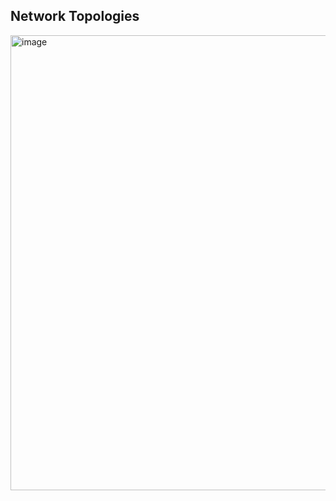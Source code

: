 Network Topologies
 ---
 <img width="1422" height="728" alt="image" src="https://github.com/user-attachments/assets/cd35883c-b259-4018-9f6a-22745bd51eb7" />

